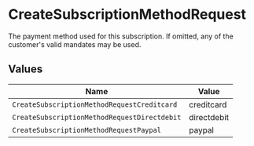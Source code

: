 # CreateSubscriptionMethodRequest

The payment method used for this subscription. If omitted, any of the customer's valid mandates may be used.


## Values

| Name                                         | Value                                        |
| -------------------------------------------- | -------------------------------------------- |
| `CreateSubscriptionMethodRequestCreditcard`  | creditcard                                   |
| `CreateSubscriptionMethodRequestDirectdebit` | directdebit                                  |
| `CreateSubscriptionMethodRequestPaypal`      | paypal                                       |